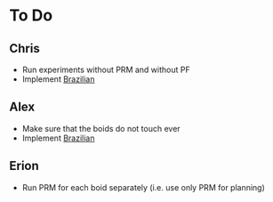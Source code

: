 # To Do

## Chris

- Run experiments without PRM and without PF
- Implement [Brazilian](http://ieeexplore.ieee.org/xpl/articleDetails.jsp?arnumber=6363322)

## Alex

- Make sure that the boids do not touch ever
- Implement [Brazilian](http://ieeexplore.ieee.org/xpl/articleDetails.jsp?arnumber=6363322)

## Erion

- Run PRM for each boid separately (i.e. use only PRM for planning)
